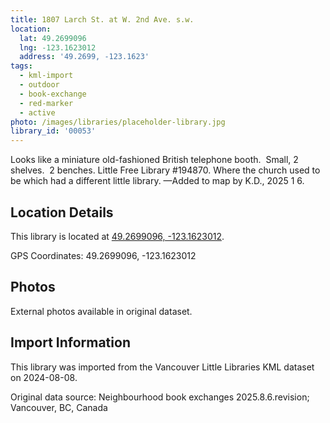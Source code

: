 ```yaml
---
title: 1807 Larch St. at W. 2nd Ave. s.w.
location:
  lat: 49.2699096
  lng: -123.1623012
  address: '49.2699, -123.1623'
tags:
  - kml-import
  - outdoor
  - book-exchange
  - red-marker
  - active
photo: /images/libraries/placeholder-library.jpg
library_id: '00053'
---
```

Looks like a miniature old-fashioned British telephone booth.  Small, 2 shelves.  2 benches.
Little Free Library #194870.
Where the church used to be which had a different little library.
—Added to map by K.D., 2025 1 6.

## Location Details

This library is located at [49.2699096, -123.1623012](https://www.google.com/maps?q=49.2699096,-123.1623012).

GPS Coordinates: 49.2699096, -123.1623012

## Photos

External photos available in original dataset.

## Import Information

This library was imported from the Vancouver Little Libraries KML dataset on 2024-08-08.

Original data source: Neighbourhood book exchanges 2025.8.6.revision; Vancouver, BC, Canada

